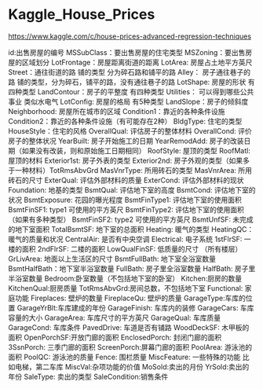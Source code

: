 # Kaggle_House_Prices
https://www.kaggle.com/c/house-prices-advanced-regression-techniques

id:出售房屋的编号
MSSubClass：要出售房屋的住宅类型
MSZoning：要出售房屋的区域划分
LotFrontage：房屋距离街道的距离
LotArea: 房屋占土地平方英尺
Street：通往街道的路 铺的类型 分为碎石路和铺平的路
Alley： 房子通往巷子的路 铺的类型，分为碎石，铺平的路，没有通往巷子的路
LotShape: 房屋的形状  有四种类型
LandContour：房子的平整度  有四种类型
Utilities： 可以得到哪些公共事业  类似水电气 
LotConfig: 房屋的格局  有5种类型
LandSlope：房子的倾斜度
Neighborhood: 房屋所在城市的区域
Condition1：靠近的各种条件设施
Condition2：靠近的各种条件设施（有可能存在2种）
BldgType: 住宅的类型
HouseStyle：住宅的风格
OverallQual: 评估房子的整体材料
OverallCond: 评价房子的整体状况
YearBuilt: 房子开始施工的日期 
YearRemodAdd: 房子的改装日期（如果没有改装，则和原始施工日期相同）
RoofStyle: 屋顶的类型
RoofMatl: 屋顶的材料
Exterior1st: 房子外表的类型
Exterior2nd: 房子外观的类型（如果多于一种材料）TotRmsAbvGrd
MasVnrType: 所用砖石的类型 
MasVnrArea: 所用砖石的尺寸
ExterQual: 评估外部材料的质量
ExterCond: 评估外部材料的现状
Foundation: 地基的类型 
BsmtQual: 评估地下室的高度 
BsmtCond: 评估地下室的状况
BsmtExposure: 花园的曝光程度
BsmtFinType1: 评估地下室的使用面积
BsmtFinSF1: type1 可使用的平方英尺
BsmtFinType2: 评估地下室的使用面积（如果有多种类型）
BsmtFinSF2: type2 可使用的平方英尺
BsmtUnfSF: 未完成的地下室面积
TotalBsmtSF: 地下室的总面积
Heating: 暖气的类型
HeatingQC： 暖气的质量和状况
CentralAir: 是否有中央空调
Electrical: 电子系统
1stFlrSF: 一楼的面积
2ndFlrSF: 二楼的面积
LowQualFinSF: 低质量的尺寸 （所有楼层）
GrLivArea: 地面以上生活区的尺寸
BsmtFullBath: 地下室全浴室数量
BsmtHalfBath：地下室半浴室数量
FullBath: 房子里全浴室数量
HalfBath: 房子里半浴室数量
Bedroom:卧室数量（不包括地下室的卧室）
Kitchen:厨房的数量
KitchenQual:厨房质量
TotRmsAbvGrd:房间总数，不包括地下室
Functional: 家庭功能 
Fireplaces: 壁炉的数量
FireplaceQu: 壁炉的质量
GarageType:车库的位置
GarageYrBlt:车库建成的年份
GarageFinish: 车库内的装修
GarageCars: 车库容量的大小
GarageArea: 车库尺寸的平方英尺
GarageQual: 车库质量
GarageCond: 车库条件
PavedDrive: 车道是否有铺路
WoodDeckSF: 木甲板的面积
OpenPorchSF:开放门廊的面积
EnclosedPorch: 封闭门廊的面积
3SsnPorch: 三季门廊的面积
ScreenPorch:屏幕门廊的面积
PoolArea: 游泳池的面积
PoolQC: 游泳池的质量
Fence: 围栏质量
MiscFeature: 一些特殊的功能 比如电梯，第二车库
MiscVal:杂项功能的价值
MoSold:卖出的月份
YrSold:卖出的年份
SaleType: 卖出的类型
SaleCondition:销售条件

